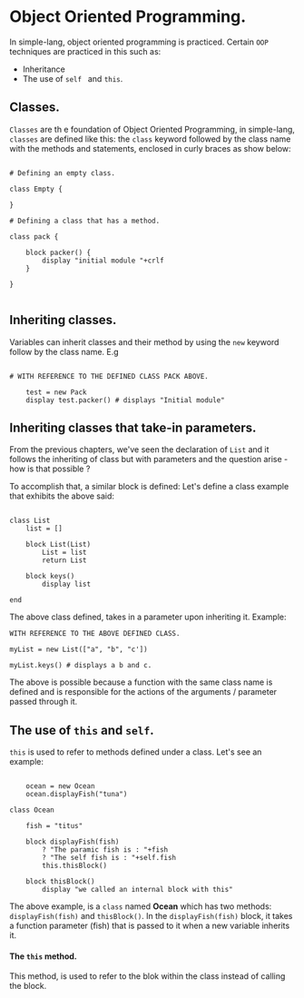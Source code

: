 # Object Oriented Programming.

In simple-lang, object oriented programming is practiced. Certain `OOP` techniques are practiced in this such as:

- Inheritance
- The use of `self ` and `this`.

## Classes.

`Classes` are th e foundation of Object Oriented Programming, in simple-lang, `classes` are defined like this: the `class` keyword followed by the class name with the methods and statements, enclosed in curly braces as show below:

```

# Defining an empty class.

class Empty {

}

# Defining a class that has a method.

class pack {

	block packer() {
	    display "initial module "+crlf
	}	

}


```

## Inheriting classes.

Variables can inherit classes and their method by using the `new` keyword follow by the class name. E.g

```

# WITH REFERENCE TO THE DEFINED CLASS PACK ABOVE.

    test = new Pack
    display test.packer() # displays "Initial module"

```

## Inheriting classes that take-in parameters.

From the previous chapters, we've seen the declaration of   `List` and it follows the inheriting of class but with parameters and the question arise - how is that possible ?

To accomplish that, a similar block is defined: Let's define a class example that exhibits the above said:

```

class List
    list = []

    block List(List)
        List = list
        return List

    block keys()
        display list

end

```

The above class defined, takes in a parameter upon inheriting it. Example:

```
WITH REFERENCE TO THE ABOVE DEFINED CLASS.

myList = new List(["a", "b", "c'])

myList.keys() # displays a b and c.

```

The above is possible because a function with the same class name is defined and is responsible for the actions of the arguments / parameter passed through it.

## The use of `this` and `self`.

`this` is used to refer to methods defined under a class.  Let's see an example:

```

	ocean = new Ocean
	ocean.displayFish("tuna")

class Ocean

	fish = "titus"

	block displayFish(fish)
		? "The paramic fish is : "+fish
		? "The self fish is : "+self.fish
		this.thisBlock()

	block thisBlock()
		display "we called an internal block with this"

```
The above example, is a  `class` named **Ocean** which has two methods: `displayFish(fish)` and `thisBlock()`. In the `displayFish(fish)` block, it takes a function parameter (fish) that is passed to it when a new variable inherits it.

#### The `this` method.

This method, is used to refer to the blok within the class instead of calling the block.